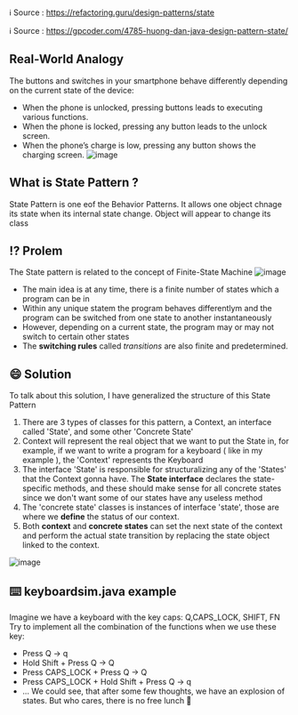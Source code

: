 ℹ️ Source : https://refactoring.guru/design-patterns/state

ℹ️ Source : https://gpcoder.com/4785-huong-dan-java-design-pattern-state/
## Real-World Analogy
The buttons and switches in your smartphone behave differently depending on the current state of the device:

- When the phone is unlocked, pressing buttons leads to executing various functions.
- When the phone is locked, pressing any button leads to the unlock screen.
- When the phone’s charge is low, pressing any button shows the charging screen.
![image](https://user-images.githubusercontent.com/80462415/164971003-440b91d1-1b51-4f00-9190-b9ae37de37e0.png)

## What is State Pattern ? 
State Pattern is one eof the Behavior Patterns. It allows one object chnage its state when its internal state change.
Object will appear to change its class
## ⁉️ Prolem
The State pattern is related to the concept of Finite-State Machine
![image](https://user-images.githubusercontent.com/80462415/164145988-1843b2fb-8ac6-4bcb-bc8f-508b42866921.png)
- The main idea is at any time, there is a finite number of states which a program can be in
- Within any unique statem the program behaves differentlym and the program can be switched from one state to another instantaneously
- However, depending on a current state, the program may or may not switch to certain other states
- The **switching rules** called _transitions_ are also finite and predetermined.
## 😄 Solution
 To talk about this solution, I have generalized the structure of this State Pattern
 1. There are 3 types of classes for this pattern, a Context, an interface called 'State', and some other 'Concrete State'
 2. Context will represent the real object that we want to put the State in, for example, if we want to write a program for a keyboard ( like in my example ), the 'Context' represents the Keyboard 
 3. The interface 'State' is responsible for structuralizing any of the 'States' that the Context  gonna have. The **State interface** declares the state-specific methods, and these should make sense for all concrete states since we don't want some of our states have any useless method
 4. The 'concrete state' classes is instances of interface 'state', those are where we **define** the status of our context.
 5. Both **context** and **concrete states** can set the next state of the context and perform the actual state transition by replacing the state object linked to the context.
 
 
 ![image](https://user-images.githubusercontent.com/80462415/164146794-42073e9d-e5c5-4e03-a501-3c7e435f543e.png)

## ⌨️ keyboardsim.java example
Imagine we have a keyboard with the key caps: Q,CAPS_LOCK, SHIFT, FN
Try to implement all the combination of the functions when we use these key:
- Press Q -> q
- Hold Shift  + Press Q -> Q
- Press CAPS_LOCK + Press Q -> Q
- Press CAPS_LOCK + Hold Shift + Press Q ->  q
- ...
We could see, that after some few thoughts, we have an explosion of states. But who cares, there is no free lunch 🤦
